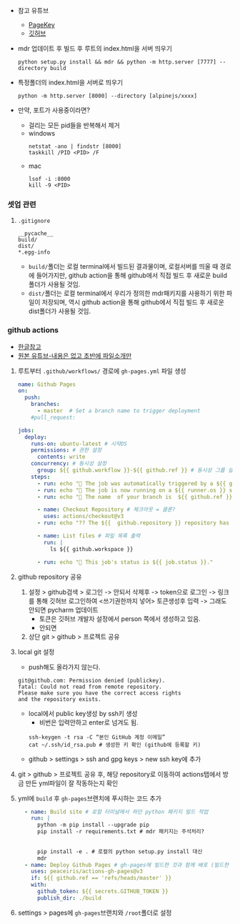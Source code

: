 - 참고 유튜브
    - [PageKey](https://www.youtube.com/watch?v=xfIKCp-k1VQ)
    - [깃허브](https://github.com/stephengrice/markdown-sitegen)
- mdr 업데이트 후 빌드 후 루트의 index.html을 서버 띄우기
    ```shell
    python setup.py install && mdr && python -m http.server [7777] --directory build
    ```
- 특정폴더의 index.html을 서버로 띄우기
    ```shell
    python -m http.server [8000] --directory [alpinejs/xxxx]
    ```

- 만약, 포트가 사용중이라면?
    - 걸리는 모든 pid들을 반복해서 제거 
    - windows
        ```shell
        netstat -ano | findstr [8000]
        taskkill /PID <PID> /F
        ```
    - mac
        ```shell
        lsof -i :8000
        kill -9 <PID>
        ```


### 셋업 관련
1. `.gitignore`
    ```
    __pycache__
    build/
    dist/
    *.egg-info
    ```
    - `build/`폴더는 로컬 terminal에서 빌드된 결과물이며, 로컬서버를 띄울 때 경로에 들어가지만, github action을 통해 github에서 직접 빌드 후 새로운 build폴더가 사용될 것임.
    -  `dist/`폴더는 로컬 terminal에서 우리가 정의한 mdr패키지를 사용하기 위한 파일이 저장되며, 역시 github action을 통해 github에서 직접 빌드 후 새로운 dist폴더가 사용될 것임.

### github actions
- [한글참고](https://www.youtube.com/watch?v=c6yb4kbrN0E&list=PLOemN3LiCpznJPO_j5f4_WnUYRabk3mOr)
- [원본 유튜브-내용은 없고 초반에 파일소개만](https://www.youtube.com/watch?v=xfIKCp-k1VQ)
1. 루트부터 `.github/workflows/` 경로에 `gh-pages.yml` 파일 생성
    ```yml
    name: Github Pages
    on:
      push:
        branches:
          - master  # Set a branch name to trigger deployment
        #pull_request:
    
    jobs:
      deploy:
        runs-on: ubuntu-latest # 시작OS
        permissions: # 권한 설정
          contents: write
        concurrency: # 동시성 설정
          group: ${{ github.workflow }}-${{ github.ref }} # 동시성 그룹 설정
        steps:
          - run: echo "🎉 The job was automatically triggered by a ${{ github.event_name }} event."
          - run: echo "🎉 The job is now running on a ${{ runner.os }} server hosted by Github!"
          - run: echo "🔎 The name  of your branch is  ${{ github.ref }} and your repository is ${{ github.repository }}."
    
          - name: Checkout Repository # 체크아웃 = 클론?
            uses: actions/checkout@v3
          - run: echo "?? The ${{  github.repository }} repository has been cloned out to ${{ github.workspace }} on the runner."
    
          - name: List files # 파일 목록 출력
            run: |
              ls ${{ github.workspace }}
    
          - run: echo "🍏 This job's status is ${{ job.status }}." 
    ```
   

2. github repository 공유
    1. 설정 > github검색 > 로그인 -> 안되서 삭제후 -> token으로 로그인 -> 링크를 통해 깃허브 로그인하여 <쓰기권한까지 넣어> 토큰생성후 입력 -> 그래도 안되면 pycharm 업데이트
        - 토큰은 깃허브 개발자 설정에서 person 쪽에서 생성하고 있음.
        - 안되면 
   2. 상단 git > github > 프로젝트 공유
3. local git 설정
    - push해도 올라가지 않는다.
    ```
    git@github.com: Permission denied (publickey).
    fatal: Could not read from remote repository.
    Please make sure you have the correct access rights
    and the repository exists.
    ```
    - local에서 public key생성 by ssh키 생성 
        - 비번은 입력안하고 enter로 넘겨도 됨. 
        ```shell
        ssh-keygen -t rsa -C “본인 GitHub 계정 이메일”
        cat ~/.ssh/id_rsa.pub # 생성한 키 확인 (github에 등록할 키)
        ```
    - github > settings > ssh and gpg keys > new ssh key에 추가


4. git > github > 프로젝트 공유 후, 해당 repository로 이동하여 actions탭에서 방금 만든 yml파일이 잘 작동하는지 확인

5. yml에 `build` 후  `gh-pages`브랜치에 푸시하는 코드 추가
    ```yml
      - name: Build site # 로컬 터미널에서 하던 python 패키지 빌드 작업
        run: |
          python -m pip install --upgrade pip
          pip install -r requirements.txt # mdr 패키지는 주석처리?
          
          
          pip install -e . # 로컬의 python setup.py install 대신
          mdr
      - name: Deploy Github Pages # gh-pages에 빌드한 것과 함께 배포 (빌드한 내용물을 pull request로 gh-pages 브랜치에 반영)
        uses: peaceiris/actions-gh-pages@v3
        if: ${{ github.ref == 'refs/heads/master' }}
        with:
          github_token: ${{ secrets.GITHUB_TOKEN }}
          publish_dir: ./build
    ```
   

6. settings > pages에 `gh-pages`브랜치와 `/root`폴더로 설정
    